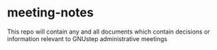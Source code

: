 # meeting-notes
This repo will contain any and all documents which contain decisions or information relevant to GNUstep administrative meetings
